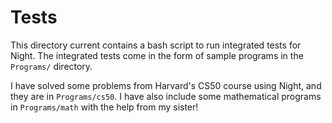 # Tests

This directory current contains a bash script to run integrated tests for Night. The integrated tests come in the form of sample programs in the `Programs/` directory.

I have solved some problems from Harvard's CS50 course using Night, and they are in `Programs/cs50`. I have also include some mathematical programs in `Programs/math` with the help from my sister!
